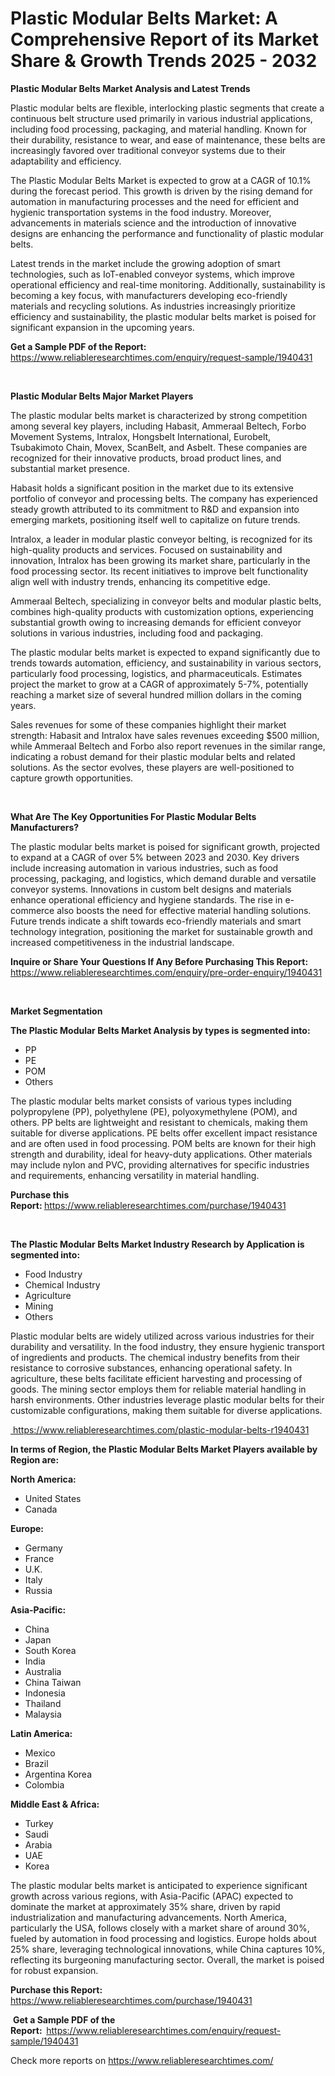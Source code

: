 <p><h1>Plastic Modular Belts Market: A Comprehensive Report of its Market Share & Growth Trends 2025 - 2032</h1></p><p><strong>Plastic Modular Belts Market Analysis and Latest Trends</strong></p>
<p><p>Plastic modular belts are flexible, interlocking plastic segments that create a continuous belt structure used primarily in various industrial applications, including food processing, packaging, and material handling. Known for their durability, resistance to wear, and ease of maintenance, these belts are increasingly favored over traditional conveyor systems due to their adaptability and efficiency.</p><p>The Plastic Modular Belts Market is expected to grow at a CAGR of 10.1% during the forecast period. This growth is driven by the rising demand for automation in manufacturing processes and the need for efficient and hygienic transportation systems in the food industry. Moreover, advancements in materials science and the introduction of innovative designs are enhancing the performance and functionality of plastic modular belts. </p><p>Latest trends in the market include the growing adoption of smart technologies, such as IoT-enabled conveyor systems, which improve operational efficiency and real-time monitoring. Additionally, sustainability is becoming a key focus, with manufacturers developing eco-friendly materials and recycling solutions. As industries increasingly prioritize efficiency and sustainability, the plastic modular belts market is poised for significant expansion in the upcoming years.</p></p>
<p><strong>Get a Sample PDF of the Report:&nbsp;</strong> <a href="https://www.reliableresearchtimes.com/enquiry/request-sample/1940431?utm_campaign=2629&utm_medium=2&utm_source=Github&utm_content=ia&utm_term=02042025&utm_id=plastic-modular-belts">https://www.reliableresearchtimes.com/enquiry/request-sample/1940431</a></p>
<p>&nbsp;</p>
<p><strong>Plastic Modular Belts Major Market Players</strong></p>
<p><p>The plastic modular belts market is characterized by strong competition among several key players, including Habasit, Ammeraal Beltech, Forbo Movement Systems, Intralox, Hongsbelt International, Eurobelt, Tsubakimoto Chain, Movex, ScanBelt, and Asbelt. These companies are recognized for their innovative products, broad product lines, and substantial market presence.</p><p>Habasit holds a significant position in the market due to its extensive portfolio of conveyor and processing belts. The company has experienced steady growth attributed to its commitment to R&D and expansion into emerging markets, positioning itself well to capitalize on future trends.</p><p>Intralox, a leader in modular plastic conveyor belting, is recognized for its high-quality products and services. Focused on sustainability and innovation, Intralox has been growing its market share, particularly in the food processing sector. Its recent initiatives to improve belt functionality align well with industry trends, enhancing its competitive edge.</p><p>Ammeraal Beltech, specializing in conveyor belts and modular plastic belts, combines high-quality products with customization options, experiencing substantial growth owing to increasing demands for efficient conveyor solutions in various industries, including food and packaging. </p><p>The plastic modular belts market is expected to expand significantly due to trends towards automation, efficiency, and sustainability in various sectors, particularly food processing, logistics, and pharmaceuticals. Estimates project the market to grow at a CAGR of approximately 5-7%, potentially reaching a market size of several hundred million dollars in the coming years.</p><p>Sales revenues for some of these companies highlight their market strength: Habasit and Intralox have sales revenues exceeding $500 million, while Ammeraal Beltech and Forbo also report revenues in the similar range, indicating a robust demand for their plastic modular belts and related solutions. As the sector evolves, these players are well-positioned to capture growth opportunities.</p></p>
<p>&nbsp;</p>
<p><strong>What Are The Key Opportunities For Plastic Modular Belts Manufacturers?</strong></p>
<p><p>The plastic modular belts market is poised for significant growth, projected to expand at a CAGR of over 5% between 2023 and 2030. Key drivers include increasing automation in various industries, such as food processing, packaging, and logistics, which demand durable and versatile conveyor systems. Innovations in custom belt designs and materials enhance operational efficiency and hygiene standards. The rise in e-commerce also boosts the need for effective material handling solutions. Future trends indicate a shift towards eco-friendly materials and smart technology integration, positioning the market for sustainable growth and increased competitiveness in the industrial landscape.</p></p>
<p><strong>Inquire or Share Your Questions If Any Before Purchasing This Report:</strong> <a href="https://www.reliableresearchtimes.com/enquiry/pre-order-enquiry/1940431?utm_campaign=2629&utm_medium=2&utm_source=Github&utm_content=ia&utm_term=02042025&utm_id=plastic-modular-belts">https://www.reliableresearchtimes.com/enquiry/pre-order-enquiry/1940431</a></p>
<p>&nbsp;</p>
<p><strong>Market Segmentation</strong></p>
<p><strong>The Plastic Modular Belts Market Analysis by types is segmented into:</strong></p>
<p><ul><li>PP</li><li>PE</li><li>POM</li><li>Others</li></ul></p>
<p><p>The plastic modular belts market consists of various types including polypropylene (PP), polyethylene (PE), polyoxymethylene (POM), and others. PP belts are lightweight and resistant to chemicals, making them suitable for diverse applications. PE belts offer excellent impact resistance and are often used in food processing. POM belts are known for their high strength and durability, ideal for heavy-duty applications. Other materials may include nylon and PVC, providing alternatives for specific industries and requirements, enhancing versatility in material handling.</p></p>
<p><strong>Purchase this Report:&nbsp;</strong><a href="https://www.reliableresearchtimes.com/purchase/1940431?utm_campaign=2629&utm_medium=2&utm_source=Github&utm_content=ia&utm_term=02042025&utm_id=plastic-modular-belts">https://www.reliableresearchtimes.com/purchase/1940431</a></p>
<p>&nbsp;</p>
<p><strong>The Plastic Modular Belts Market Industry Research by Application is segmented into:</strong></p>
<p><ul><li>Food Industry</li><li>Chemical Industry</li><li>Agriculture</li><li>Mining</li><li>Others</li></ul></p>
<p><p>Plastic modular belts are widely utilized across various industries for their durability and versatility. In the food industry, they ensure hygienic transport of ingredients and products. The chemical industry benefits from their resistance to corrosive substances, enhancing operational safety. In agriculture, these belts facilitate efficient harvesting and processing of goods. The mining sector employs them for reliable material handling in harsh environments. Other industries leverage plastic modular belts for their customizable configurations, making them suitable for diverse applications.</p></p>
<p><a href="https://www.reliableresearchtimes.com/plastic-modular-belts-r1940431?utm_campaign=2629&utm_medium=2&utm_source=Github&utm_content=ia&utm_term=02042025&utm_id=plastic-modular-belts">&nbsp;https://www.reliableresearchtimes.com/plastic-modular-belts-r1940431</a></p>
<p><strong>In terms of Region, the Plastic Modular Belts Market Players available by Region are:</strong></p>
<p>
    <p> <strong> North America: </strong>
        <ul>
            <li>United States</li>
            <li>Canada</li>
        </ul>
        </p> 
    <p> <strong> Europe: </strong>
        <ul>
            <li>Germany</li>
            <li>France</li>
            <li>U.K.</li>
            <li>Italy</li>
            <li>Russia</li>
        </ul>
        </p> 
    <p> <strong> Asia-Pacific: </strong>
        <ul>
            <li>China</li>
            <li>Japan</li>
            <li>South Korea</li>
            <li>India</li>
            <li>Australia</li>
            <li>China Taiwan</li>
            <li>Indonesia</li>
            <li>Thailand</li>
            <li>Malaysia</li>
        </ul>
        </p> 
    <p> <strong> Latin America: </strong>
        <ul>
            <li>Mexico</li>
            <li>Brazil</li>
            <li>Argentina Korea</li>
            <li>Colombia</li>
        </ul>
        </p> 
    <p> <strong> Middle East & Africa: </strong>
        <ul>
            <li>Turkey</li>
            <li>Saudi</li>
            <li>Arabia</li>
            <li>UAE</li>
            <li>Korea</li>
        </ul>
    </p>
    </p>
<p><p>The plastic modular belts market is anticipated to experience significant growth across various regions, with Asia-Pacific (APAC) expected to dominate the market at approximately 35% share, driven by rapid industrialization and manufacturing advancements. North America, particularly the USA, follows closely with a market share of around 30%, fueled by automation in food processing and logistics. Europe holds about 25% share, leveraging technological innovations, while China captures 10%, reflecting its burgeoning manufacturing sector. Overall, the market is poised for robust expansion.</p></p>
<p><strong>Purchase this Report: </strong><a href="https://www.reliableresearchtimes.com/purchase/1940431?utm_campaign=2629&utm_medium=2&utm_source=Github&utm_content=ia&utm_term=02042025&utm_id=plastic-modular-belts">https://www.reliableresearchtimes.com/purchase/1940431</a></p>
<p>&nbsp;<strong>Get a Sample PDF of the Report:&nbsp;&nbsp;</strong><a href="https://www.reliableresearchtimes.com/enquiry/request-sample/1940431?utm_campaign=2629&utm_medium=2&utm_source=Github&utm_content=ia&utm_term=02042025&utm_id=plastic-modular-belts">https://www.reliableresearchtimes.com/enquiry/request-sample/1940431</a></p>
<p><strong></strong></p>
<p>Check more reports on <a href="https://www.reliableresearchtimes.com/?utm_campaign=2629&utm_medium=2&utm_source=Github&utm_content=ia&utm_term=02042025&utm_id=plastic-modular-belts">https://www.reliableresearchtimes.com/</a></p>